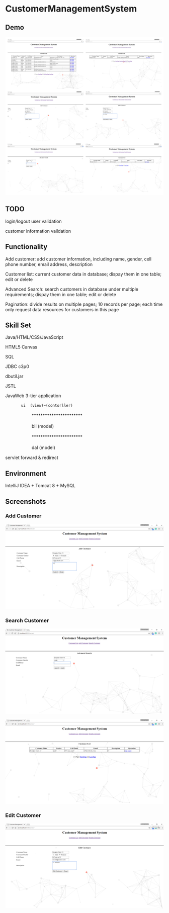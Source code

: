 # CustomerManagementSystem

## Demo

![image](https://github.com/DouglasChenH/Customer-Management-System/raw/master/screenshots/demo.png)

## TODO
login/logout user validation

customer information vaildation

## Functionality

Add customer: add customer information, including name, gender, cell phone number, email address, description

Customer list: current customer data in database; dispay them in one table; edit or delete 

Advanced Search: search customers in database under multiple requirements; dispay them in one table; edit or delete 

Pagination: divide results on multiple pages; 10 records per page; each time only request data resources for customers in this page

## Skill Set
Java/HTML/CSS/JavaScript

HTML5 Canvas

SQL

JDBC c3p0

dbutil.jar

JSTL

JavaWeb 3-tier application 


           ui  (view)←(contorller)

　　　　　　***********************

　　　　　　bll  (model)

　　　　　　***********************

　　　　　　dal (model)
      
      
servlet forward & redirect


## Environment 

IntelliJ IDEA + Tomcat 8 + MySQL 

## Screenshots


### Add Customer

![image](https://github.com/DouglasChenH/Customer-Management-System/raw/master/screenshots/addCustomer.png)

### Search Customer

![image](https://github.com/DouglasChenH/Customer-Management-System/raw/master/screenshots/searchCustomer.png)

![image](https://github.com/DouglasChenH/Customer-Management-System/raw/master/screenshots/searchResult.png)

### Edit Customer

![image](https://github.com/DouglasChenH/Customer-Management-System/raw/master/screenshots/editCustomer.png)
